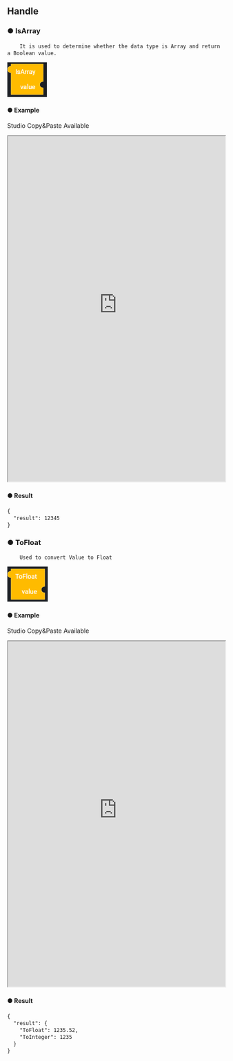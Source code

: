 ## Handle

### ● IsArray

        It is used to determine whether the data type is Array and return a Boolean value.

![](../../img/assets/image%20%28102%29.png)

#### ● Example
<p class='comment'>Studio Copy&Paste Available</p>
<iframe
    src="https://d1sxhpvag16wqc.cloudfront.net/v3.1.0/handle/isArray"
    width="100%"
    height="800px"
    allow=""
    sandbox="allow-scripts allow-same-origin" />
<div class="display-pdf">
    <p><img src="../../img/assets/image%20%28384%29.png" alt="" /></p>
    <p><img src="../../img/assets/image%20%28412%29.png" alt="" /></p>
    <p><img src="../../img/assets/image%20%28445%29.png" alt="" /></p>
    <p><img src="../../img/assets/image%20%28438%29.png" alt="" /></p>
</div>

#### ● Result

```text
{
  "result": {
    "string": false,
    "int": false,
    "float": false,
    "boolean": false,
    "null": false,
    "array": true
  }
}
```

### ● IsBoolean

        It is used to determine whether the data type is Boolean and return a Boolean value.

![](../../img/assets/image%20%2871%29.png)

#### ● Example
<p class='comment'>Studio Copy&Paste Available</p>
<iframe
    src="https://d1sxhpvag16wqc.cloudfront.net/v3.1.0/handle/isBoolean"
    width="100%"
    height="800px"
    allow=""
    sandbox="allow-scripts allow-same-origin"/>
<div class="display-pdf">
    <p><img src="../../img/assets/image%20%28409%29.png" alt="" /></p>
    <p><img src="../../img/assets/image%20%28444%29.png" alt="" /></p>
    <p><img src="../../img/assets/image%20%28446%29.png" alt="" /></p>
    <p><img src="../../img/assets/image%20%28437%29.png" alt="" /></p>
</div>

#### ● Result

```text
{
  "result": {
    "string": false,
    "int": false,
    "float": false,
    "boolean": true,
    "null": false,
    "array": false
  }
}
```

### ● IsFloat

        It is used to determine whether the data type is Float and return a Boolean value.

![](../../img/assets/image%20%28112%29.png)

#### ● Example
<p class='comment'>Studio Copy&Paste Available</p>
<iframe
    src="https://d1sxhpvag16wqc.cloudfront.net/v3.1.0/handle/isFloat"
    width="100%"
    height="800px"
    allow=""
    sandbox="allow-scripts allow-same-origin"/>
<div class="display-pdf">
    <p><img src="../../img/assets/image%20%28387%29.png" alt="" /></p>
    <p><img src="../../img/assets/image%20%28385%29.png" alt="" /></p>
    <p><img src="../../img/assets/image%20%28415%29.png" alt="" /></p>
    <p><img src="../../img/assets/image%20%28396%29.png" alt="" /></p>
</div>

#### ● Result

```text
{
  "result": {
    "string": false,
    "int": false,
    "float": true,
    "boolean": false,
    "null": false,
    "array": false
  }
}
```

### ● IsInteger

        It is used to determine whether the data type is Integer and return a Boolean value.

![](../../img/assets/image%20%28199%29.png)

#### ● Example
<p class='comment'>Studio Copy&Paste Available</p>
<iframe
    src="https://d1sxhpvag16wqc.cloudfront.net/v3.1.0/handle/isInteger"
    width="100%"
    height="800px"
    allow=""
    sandbox="allow-scripts allow-same-origin"/>
<div class="display-pdf">
    <p><img src="../../img/assets/image%20%28455%29.png" alt="" /></p>
    <p><img src="../../img/assets/image%20%28457%29.png" alt="" /></p>
    <p><img src="../../img/assets/image%20%28392%29.png" alt="" /></p>
    <p><img src="../../img/assets/image%20%28430%29.png" alt="" /></p>
</div>

#### ● Result

```text
{
  "result": {
    "string": false,
    "int": true,
    "float": false,
    "boolean": false,
    "null": false,
    "array": false
  }
}
```

### ● IsNull

        Used to determine whether the data type is Null and return a Boolean value.

![](../../img/assets/image%20%28434%29.png)

#### ● Example
<p class='comment'>Studio Copy&Paste Available</p>
<iframe
    src="https://d1sxhpvag16wqc.cloudfront.net/v3.1.0/handle/isNull"
    width="100%"
    height="800px"
    allow=""
    sandbox="allow-scripts allow-same-origin"/>
<div class="display-pdf">
    <p><img src="../../img/assets/image%20%28421%29.png" alt="" /></p>
    <p><img src="../../img/assets/image%20%28453%29.png" alt="" /></p>
    <p><img src="../../img/assets/image%20%28442%29.png" alt="" /></p>
    <p><img src="../../img/assets/image%20%28407%29.png" alt="" /></p>
</div>

#### ● Result

```text
{
  "result": {
    "string": false,
    "int": false,
    "float": false,
    "boolean": false,
    "null": true,
    "array": false
  }
}
```

### ● IsNumeric

        Used to determine whether the data type is Numeric and return a Boolean value

![](../../img/assets/image%20%28160%29.png)

#### ● Example
<p class='comment'>Studio Copy&Paste Available</p>
<iframe
    src="https://d1sxhpvag16wqc.cloudfront.net/v3.1.0/handle/isNumeric"
    width="100%"
    height="800px"
    allow=""
    sandbox="allow-scripts allow-same-origin"/>
<div class="display-pdf">
    <p><img src="../../img/assets/image%20%28423%29.png" alt="" /></p>
    <p><img src="../../img/assets/image%20%28399%29.png" alt="" /></p>
    <p><img src="../../img/assets/image%20%28380%29.png" alt="" /></p>
    <p><img src="../../img/assets/image%20%28404%29.png" alt="" /></p>
</div>

#### ● Result

```text
{
  "result": {
    "string": false,
    "int": true,
    "float": true,
    "boolean": false,
    "null": false,
    "array": false
  }
}
```

### ● IsString

      It is used to determine whether the data type is String and return a Boolean value.

![](../../img/assets/image%20%28172%29.png)

#### ● Example
<p class='comment'>Studio Copy&Paste Available</p>
<iframe
    src="https://d1sxhpvag16wqc.cloudfront.net/v3.1.0/handle/isString"
    width="100%"
    height="800px"
    allow=""
    sandbox="allow-scripts allow-same-origin"/>
<div class="display-pdf">
    <p><img src="../../img/assets/image%20%28398%29.png" alt="" /></p>
    <p><img src="../../img/assets/image%20%28419%29.png" alt="" /></p>
    <p><img src="../../img/assets/image%20%28441%29.png" alt="" /></p>
    <p><img src="../../img/assets/image%20%28400%29.png" alt="" /></p>
</div>

#### ● Result

```text
{
  "result": {
    "string": true,
    "int": false,
    "float": false,
    "boolean": false,
    "null": false,
    "array": false
  }
}
```

### ● ToString

        Used to cast a value to a string

![](../../img/assets/image%20%28197%29.png)

#### ● Example
<p class='comment'>Studio Copy&Paste Available</p>
<iframe
    src="https://d1sxhpvag16wqc.cloudfront.net/v3.1.0/handle/toString"
    width="100%"
    height="800px"
    allow=""
    sandbox="allow-scripts allow-same-origin"/>

#### ● Result

```text
{
  "result": "396121"
}
```

### ● ToInteger

        Used to convert Value to Integer

![](../../img/assets/image%20%2880%29.png)

#### ● Example
<p class='comment'>Studio Copy&Paste Available</p>
<iframe
    src="https://d1sxhpvag16wqc.cloudfront.net/v3.1.0/handle/toInteger"
    width="100%"
    height="800px"
    allow=""
    sandbox="allow-scripts allow-same-origin"/>
</iframe>

#### ● Result

```text
{
  "result": 12345
}
```

### ● ToFloat

        Used to convert Value to Float

![](../../img/assets/image%20%2898%29.png)

#### ● Example
<p class='comment'>Studio Copy&Paste Available</p>
<iframe
    src="https://d1sxhpvag16wqc.cloudfront.net/v3.1.0/handle/toFloat"
    width="100%"
    height="800px"
    allow=""
    sandbox="allow-scripts allow-same-origin"/>
</iframe>

#### ● Result

```text
{
  "result": {
    "ToFloat": 1235.52,
    "ToInteger": 1235
  }
}
```
